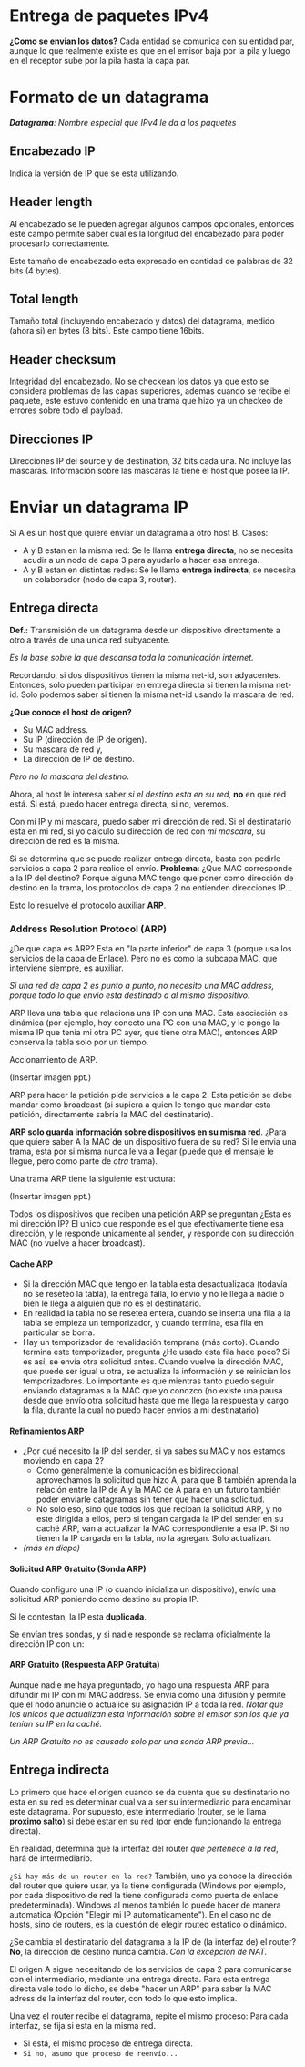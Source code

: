 Entrega de paquetes IPv4
===

**¿Como se envian los datos?** Cada entidad se comunica con su entidad par, aunque lo que realmente existe es que en el emisor baja por la pila y luego en el receptor sube por la pila hasta la capa par.

# Formato de un datagrama
_**Datagrama**: Nombre especial que IPv4 le da a los paquetes_

## Encabezado IP
Indica la versión de IP que se esta utilizando.

## Header length
Al encabezado se le pueden agregar algunos campos opcionales, entonces este campo permite saber cual es la longitud del encabezado para poder procesarlo correctamente.

Este tamaño de encabezado esta expresado en cantidad de palabras de 32 bits (4 bytes).

## Total length
Tamaño total (incluyendo encabezado y datos) del datagrama, medido (ahora si) en bytes (8 bits). Este campo tiene 16bits.

## Header checksum

Integridad del encabezado. No se checkean los datos ya que esto se considera problemas de las capas superiores, ademas cuando se recibe el paquete, este estuvo contenido en una trama que hizo ya un checkeo de errores sobre todo el payload.

## Direcciones IP
Direcciones IP del source y de destination, 32 bits cada una. No incluye las mascaras. Información sobre las mascaras la tiene el host que posee la IP.

# Enviar un datagrama IP

Si A es un host que quiere enviar un datagrama a otro host B. Casos:
+ A y B estan en la misma red: Se le llama **entrega directa**, no se necesita acudir a un nodo de capa 3 para ayudarlo a hacer esa entrega.
+ A y B estan en distintas redes: Se le llama **entrega indirecta**, se necesita un colaborador (nodo de capa 3, router).

## Entrega directa

**Def.:** Transmisión de un datagrama desde un dispositivo directamente a otro a través de una unica red subyacente.

*Es la base sobre la que descansa toda la comunicación internet.*

Recordando, si dos dispositivos tienen la misma net-id, son adyacentes. Entonces, solo pueden participar en entrega directa si tienen la misma net-id. Solo podemos saber si tienen la misma net-id usando la mascara de red.

**¿Que conoce el host de origen?**
+ Su MAC address.
+ Su IP (dirección de IP de origen).
+ Su mascara de red y,
+ La dirección de IP de destino.

*Pero no la mascara del destino*.

Ahora, al host le interesa saber *si el destino esta en su red*, **no** en qué red está. Si está, puedo hacer entrega directa, si no, veremos.

Con mi IP y mi mascara, puedo saber mi dirección de red. Si el destinatario esta en mi red, si yo calculo su dirección de red con _mi mascara_, su dirección de red es la misma.

Si se determina que se puede realizar entrega directa, basta con pedirle servicios a capa 2 para realice el envío. **Problema**: ¿Que MAC corresponde a la IP del destino? Porque alguna MAC tengo que poner como dirección de destino en la trama, los protocolos de capa 2 no entienden direcciones IP...

Esto lo resuelve el protocolo auxiliar **ARP**.

### Address Resolution Protocol (ARP)

¿De que capa es ARP? Esta en "la parte inferior" de capa 3 (porque usa los servicios de la capa de Enlace). Pero no es como la subcapa MAC, que interviene siempre, es auxiliar.

*Si una red de capa 2 es punto a punto, no necesito una MAC address, porque todo lo que envío esta destinado a al mismo dispositivo.*

ARP lleva una tabla que relaciona una IP con una MAC. Esta asociación es dinámica (por ejemplo, hoy conecto una PC con una MAC, y le pongo la misma IP que tenía mi otra PC ayer, que tiene otra MAC), entonces ARP conserva la tabla solo por un tiempo.

Accionamiento de ARP.

(Insertar imagen ppt.)

ARP para hacer la petición pide servicios a la capa 2. Esta petición se debe mandar como broadcast (si supiera a quien le tengo que mandar esta petición, directamente sabria la MAC del destinatario).

**ARP solo guarda información sobre dispositivos en su misma red**. ¿Para que quiere saber A la MAC de un dispositivo fuera de su red? Si le envia una trama, esta por si misma nunca le va a llegar (puede que el mensaje le llegue, pero como parte de _otra_ trama).

Una trama ARP tiene la siguiente estructura:

(Insertar imagen ppt.)

Todos los dispositivos que reciben una petición ARP se preguntan ¿Esta es mi dirección IP? El unico que responde es el que efectivamente tiene esa dirección, y le responde unicamente al sender, y responde con su dirección MAC (no vuelve a hacer broadcast).

#### Cache ARP

+ Si la dirección MAC que tengo en la tabla esta desactualizada (todavía no se reseteo la tabla), la entrega falla, lo envío y no le llega a nadie o bien le llega a alguien que no es el destinatario.
+ En realidad la tabla no se resetea entera, cuando se inserta una fila a la tabla se empieza un temporizador, y cuando termina, esa fila en particular se borra.
+ Hay un temporizador de revalidación temprana (más corto). Cuando termina este temporizador, pregunta ¿He usado esta fila hace poco? Si es así, se envía otra solicitud antes. Cuando vuelve la dirección MAC, que puede ser igual u otra, se actualiza la información y se reinician los temporizadores. Lo importante es que mientras tanto puedo seguir enviando datagramas a la MAC que yo conozco (no existe una pausa desde que envío otra solicitud hasta que me llega la respuesta y cargo la fila, durante la cual no puedo hacer envios a mi destinatario)

#### Refinamientos ARP
+ ¿Por qué necesito la IP del sender, si ya sabes su MAC y nos estamos moviendo en capa 2?
    + Como generalmente la comunicación es bidireccional, aprovechamos la solicitud que hizo A, para que B también aprenda la relación entre la IP de A y la MAC de A para en un futuro también poder enviarle datagramas sin tener que hacer una solicitud.
    + No solo eso, sino que todos los que reciban la solicitud ARP, y no este dirigida a ellos, pero si tengan cargada la IP del sender en su caché ARP, van a actualizar la MAC correspondiente a esa IP. Si no tienen la IP cargada en la tabla, no la agregan. Solo actualizan.
+ *(más en diapo)*

#### Solicitud ARP Gratuito (Sonda ARP)

Cuando configuro una IP (o cuando inicializa un dispositivo), envío una solicitud ARP poniendo como destino su propia IP.

Si le contestan, la IP esta **duplicada**.

Se envían tres sondas, y si nadie responde se reclama oficialmente la dirección IP con un:

#### ARP Gratuito (Respuesta ARP Gratuita)

Aunque nadie me haya preguntado, yo hago una respuesta ARP para difundir mi IP con mi MAC address. Se envía como una difusión y permite que el nodo anuncie o actualice su asignación IP a toda la red. *Notar que los unicos que actualizan esta información sobre el emisor son los que ya tenían su IP en la caché.*

*Un ARP Gratuito no es causado solo por una sonda ARP previa...*

## Entrega indirecta
Lo primero que hace el origen cuando se da cuenta que su destinatario no esta en su red es determinar cual va a ser su intermediario para encaminar este datagrama. Por supuesto, este intermediario (router, se le llama **proximo salto**) si debe estar en su red (por ende funcionando la entrega directa).

En realidad, determina que la interfaz del router _que pertenece a la red_, hará de intermediario.

`¿Si hay más de un router en la red?` También, uno ya conoce la dirección del router que quiere usar, ya la tiene configurada (Windows por ejemplo, por cada dispositivo de red la tiene configurada como puerta de enlace predeterminada). Windows al menos también lo puede hacer de manera automatica (Opción "Elegir mi IP automaticamente"). En el caso no de hosts, sino de routers, es la cuestión de elegir routeo estatico o dinámico.

¿Se cambia el destinatario del datagrama a la IP de (la interfaz de) el router? **No**, la dirección de destino nunca cambia. _Con la excepción de NAT._

El origen A sigue necesitando de los servicios de capa 2 para comunicarse con el intermediario, mediante una entrega directa. Para esta entrega directa vale todo lo dicho, se debe "hacer un ARP" para saber la MAC adress de la interfaz del router, con todo lo que esto implica.

Una vez el router recibe el datagrama, repite el mismo proceso: Para cada interfaz, se fija si esta en la misma red.
+ Si está, el mismo proceso de entrega directa.
+ `Si no, asumo que proceso de reenvío...`